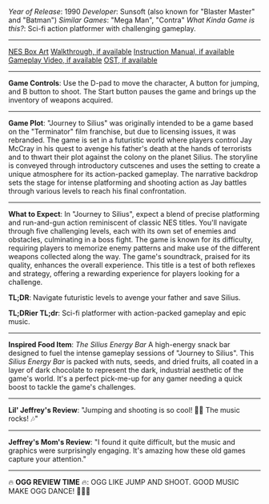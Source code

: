 *Year of Release*: 1990
*Developer*: Sunsoft (also known for "Blaster Master" and "Batman")
*Similar Games*: "Mega Man", "Contra"
*What Kinda Game is this?*: Sci-fi action platformer with challenging gameplay.

---
[NES Box Art](https://www.google.com/search?tbm=isch&q=NES+Box+Art+Journey+to+Silius) 
[Walkthrough, if available](https://www.google.com/search?q=Walkthrough+NES+Journey+to+Silius)
[Instruction Manual, if available](https://www.google.com/search?q=NES+Instruction+Manual+Journey+to+Silius)
[Gameplay Video, if available](https://www.youtube.com/results?search_query=gameplay+NES+Journey+to+Silius) 
[OST, if available](https://www.youtube.com/results?search_query=Journey+to+Silius+OST)

- - -
**Game Controls**:
Use the D-pad to move the character, A button for jumping, and B button to shoot. The Start button pauses the game and brings up the inventory of weapons acquired.

- - -
**Game Plot**: 
"Journey to Silius" was originally intended to be a game based on the "Terminator" film franchise, but due to licensing issues, it was rebranded. The game is set in a futuristic world where players control Jay McCray in his quest to avenge his father's death at the hands of terrorists and to thwart their plot against the colony on the planet Silius. The storyline is conveyed through introductory cutscenes and uses the setting to create a unique atmosphere for its action-packed gameplay. The narrative backdrop sets the stage for intense platforming and shooting action as Jay battles through various levels to reach his final confrontation.

- - -
**What to Expect**: 
In "Journey to Silius", expect a blend of precise platforming and run-and-gun action reminiscent of classic NES titles. You'll navigate through five challenging levels, each with its own set of enemies and obstacles, culminating in a boss fight. The game is known for its difficulty, requiring players to memorize enemy patterns and make use of the different weapons collected along the way. The game's soundtrack, praised for its quality, enhances the overall experience. This title is a test of both reflexes and strategy, offering a rewarding experience for players looking for a challenge.

**TL;DR**:
Navigate futuristic levels to avenge your father and save Silius.

**TL;DRier TL;dr**: 
Sci-fi platformer with action-packed gameplay and epic music.

---
**Inspired Food Item**: *The Silius Energy Bar*
A high-energy snack bar designed to fuel the intense gameplay sessions of "Journey to Silius". This *Silius Energy Bar* is packed with nuts, seeds, and dried fruits, all coated in a layer of dark chocolate to represent the dark, industrial aesthetic of the game's world. It's a perfect pick-me-up for any gamer needing a quick boost to tackle the game's challenges.

---
**Lil' Jeffrey's Review**: "Jumping and shooting is so cool! 🤖💥 The music rocks! 🎶"

---
**Jeffrey's Mom's Review**: "I found it quite difficult, but the music and graphics were surprisingly engaging. It's amazing how these old games capture your attention."

---
🔥 **OGG REVIEW TIME** 🔥: OGG LIKE JUMP AND SHOOT. GOOD MUSIC MAKE OGG DANCE! 🕺💥🎵